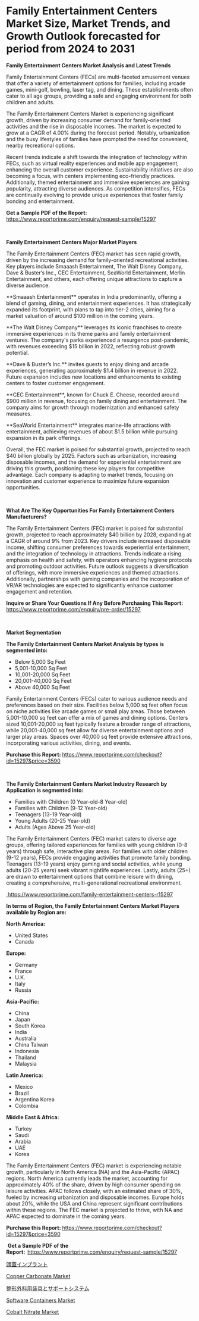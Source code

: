 <p><h1>Family Entertainment Centers Market Size, Market Trends, and Growth Outlook forecasted for period from 2024 to 2031</h1></p><p><strong>Family Entertainment Centers Market Analysis and Latest Trends</strong></p>
<p><p>Family Entertainment Centers (FECs) are multi-faceted amusement venues that offer a variety of entertainment options for families, including arcade games, mini-golf, bowling, laser tag, and dining. These establishments often cater to all age groups, providing a safe and engaging environment for both children and adults.</p><p>The Family Entertainment Centers Market is experiencing significant growth, driven by increasing consumer demand for family-oriented activities and the rise in disposable incomes. The market is expected to grow at a CAGR of 4.00% during the forecast period. Notably, urbanization and the busy lifestyles of families have prompted the need for convenient, nearby recreational options.</p><p>Recent trends indicate a shift towards the integration of technology within FECs, such as virtual reality experiences and mobile app engagement, enhancing the overall customer experience. Sustainability initiatives are also becoming a focus, with centers implementing eco-friendly practices. Additionally, themed entertainment and immersive experiences are gaining popularity, attracting diverse audiences. As competition intensifies, FECs are continually evolving to provide unique experiences that foster family bonding and entertainment.</p></p>
<p><strong>Get a Sample PDF of the Report:&nbsp;</strong> <a href="https://www.reportprime.com/enquiry/request-sample/15297">https://www.reportprime.com/enquiry/request-sample/15297</a></p>
<p>&nbsp;</p>
<p><strong>Family Entertainment Centers Major Market Players</strong></p>
<p><p>The Family Entertainment Centers (FEC) market has seen rapid growth, driven by the increasing demand for family-oriented recreational activities. Key players include Smaaash Entertainment, The Walt Disney Company, Dave & Buster’s Inc., CEC Entertainment, SeaWorld Entertainment, Merlin Entertainment, and others, each offering unique attractions to capture a diverse audience.</p><p>**Smaaash Entertainment** operates in India predominantly, offering a blend of gaming, dining, and entertainment experiences. It has strategically expanded its footprint, with plans to tap into tier-2 cities, aiming for a market valuation of around $100 million in the coming years. </p><p>**The Walt Disney Company** leverages its iconic franchises to create immersive experiences in its theme parks and family entertainment ventures. The company's parks experienced a resurgence post-pandemic, with revenues exceeding $15 billion in 2022, reflecting robust growth potential.</p><p>**Dave & Buster’s Inc.** invites guests to enjoy dining and arcade experiences, generating approximately $1.4 billion in revenue in 2022. Future expansion includes new locations and enhancements to existing centers to foster customer engagement.</p><p>**CEC Entertainment**, known for Chuck E. Cheese, recorded around $900 million in revenue, focusing on family dining and entertainment. The company aims for growth through modernization and enhanced safety measures.</p><p>**SeaWorld Entertainment** integrates marine-life attractions with entertainment, achieving revenues of about $1.5 billion while pursuing expansion in its park offerings.</p><p>Overall, the FEC market is poised for substantial growth, projected to reach $40 billion globally by 2025. Factors such as urbanization, increasing disposable incomes, and the demand for experiential entertainment are driving this growth, positioning these key players for competitive advantage. Each company is adapting to market trends, focusing on innovation and customer experience to maximize future expansion opportunities.</p></p>
<p>&nbsp;</p>
<p><strong>What Are The Key Opportunities For Family Entertainment Centers Manufacturers?</strong></p>
<p><p>The Family Entertainment Centers (FEC) market is poised for substantial growth, projected to reach approximately $40 billion by 2028, expanding at a CAGR of around 9% from 2023. Key drivers include increased disposable income, shifting consumer preferences towards experiential entertainment, and the integration of technology in attractions. Trends indicate a rising emphasis on health and safety, with operators enhancing hygiene protocols and promoting outdoor activities. Future outlook suggests a diversification of offerings, with more immersive experiences and themed attractions. Additionally, partnerships with gaming companies and the incorporation of VR/AR technologies are expected to significantly enhance customer engagement and retention.</p></p>
<p><strong>Inquire or Share Your Questions If Any Before Purchasing This Report:</strong> <a href="https://www.reportprime.com/enquiry/pre-order/15297">https://www.reportprime.com/enquiry/pre-order/15297</a></p>
<p>&nbsp;</p>
<p><strong>Market Segmentation</strong></p>
<p><strong>The Family Entertainment Centers Market Analysis by types is segmented into:</strong></p>
<p><ul><li>Below 5,000 Sq Feet</li><li>5,001-10,000 Sq Feet</li><li>10,001-20,000 Sq Feet</li><li>20,001-40,000 Sq Feet</li><li>Above 40,000 Sq Feet</li></ul></p>
<p><p>Family Entertainment Centers (FECs) cater to various audience needs and preferences based on their size. Facilities below 5,000 sq feet often focus on niche activities like arcade games or small play areas. Those between 5,001-10,000 sq feet can offer a mix of games and dining options. Centers sized 10,001-20,000 sq feet typically feature a broader range of attractions, while 20,001-40,000 sq feet allow for diverse entertainment options and larger play areas. Spaces over 40,000 sq feet provide extensive attractions, incorporating various activities, dining, and events.</p></p>
<p><strong>Purchase this Report:&nbsp;</strong><a href="https://www.reportprime.com/checkout?id=15297&price=3590">https://www.reportprime.com/checkout?id=15297&price=3590</a></p>
<p>&nbsp;</p>
<p><strong>The Family Entertainment Centers Market Industry Research by Application is segmented into:</strong></p>
<p><ul><li>Families with Children (0 Year-old-8 Year-old)</li><li>Families with Children (9-12 Year-old)</li><li>Teenagers (13-19 Year-old)</li><li>Young Adults (20-25 Year-old)</li><li>Adults (Ages Above 25 Year-old)</li></ul></p>
<p><p>The Family Entertainment Centers (FEC) market caters to diverse age groups, offering tailored experiences for families with young children (0-8 years) through safe, interactive play areas. For families with older children (9-12 years), FECs provide engaging activities that promote family bonding. Teenagers (13-19 years) enjoy gaming and social activities, while young adults (20-25 years) seek vibrant nightlife experiences. Lastly, adults (25+) are drawn to entertainment options that combine leisure with dining, creating a comprehensive, multi-generational recreational environment.</p></p>
<p><a href="https://www.reportprime.com/family-entertainment-centers-r15297">&nbsp;https://www.reportprime.com/family-entertainment-centers-r15297</a></p>
<p><strong>In terms of Region, the Family Entertainment Centers Market Players available by Region are:</strong></p>
<p>
    <p> <strong> North America: </strong>
        <ul>
            <li>United States</li>
            <li>Canada</li>
        </ul>
        </p> 
    <p> <strong> Europe: </strong>
        <ul>
            <li>Germany</li>
            <li>France</li>
            <li>U.K.</li>
            <li>Italy</li>
            <li>Russia</li>
        </ul>
        </p> 
    <p> <strong> Asia-Pacific: </strong>
        <ul>
            <li>China</li>
            <li>Japan</li>
            <li>South Korea</li>
            <li>India</li>
            <li>Australia</li>
            <li>China Taiwan</li>
            <li>Indonesia</li>
            <li>Thailand</li>
            <li>Malaysia</li>
        </ul>
        </p> 
    <p> <strong> Latin America: </strong>
        <ul>
            <li>Mexico</li>
            <li>Brazil</li>
            <li>Argentina Korea</li>
            <li>Colombia</li>
        </ul>
        </p> 
    <p> <strong> Middle East & Africa: </strong>
        <ul>
            <li>Turkey</li>
            <li>Saudi</li>
            <li>Arabia</li>
            <li>UAE</li>
            <li>Korea</li>
        </ul>
    </p>
    </p>
<p><p>The Family Entertainment Centers (FEC) market is experiencing notable growth, particularly in North America (NA) and the Asia-Pacific (APAC) regions. North America currently leads the market, accounting for approximately 40% of the share, driven by high consumer spending on leisure activities. APAC follows closely, with an estimated share of 30%, fueled by increasing urbanization and disposable incomes. Europe holds about 20%, while the USA and China represent significant contributions within these regions. The FEC market is projected to thrive, with NA and APAC expected to dominate in the coming years.</p></p>
<p><strong>Purchase this Report: </strong><a href="https://www.reportprime.com/checkout?id=15297&price=3590">https://www.reportprime.com/checkout?id=15297&price=3590</a></p>
<p>&nbsp;<strong>Get a Sample PDF of the Report:&nbsp;&nbsp;</strong><a href="https://www.reportprime.com/enquiry/request-sample/15297">https://www.reportprime.com/enquiry/request-sample/15297</a></p>
<p><strong></strong></p>
<p><p><a href="https://medium.com/@kw8enloe/%E9%A0%AD%E8%93%8B%E3%82%A4%E3%83%B3%E3%83%97%E3%83%A9%E3%83%B3%E3%83%88%E5%B8%82%E5%A0%B4%E3%81%AE%E8%AA%BF%E6%9F%BB%E3%81%A8%E6%A5%AD%E7%95%8C%E3%81%AE%E9%80%B2%E5%8C%96-%E3%81%8A%E3%82%88%E3%81%B32031%E5%B9%B4%E3%81%BE%E3%81%A7%E3%81%AE%E4%BA%88%E6%B8%AC-14e1c33983fe">頭蓋インプラント</a></p><p><a href="https://medium.com/@brayannolanii/the-copper-carbonate-market-prioritizes-cost-control-and-efficiency-enhancement-06916447798c">Copper Carbonate Market</a></p><p><a href="https://medium.com/@kw8enloe/%E6%95%B4%E5%BD%A2%E5%A4%96%E7%A7%91%E7%94%A8%E3%83%96%E3%83%AC%E3%83%BC%E3%82%B9%E3%81%8A%E3%82%88%E3%81%B3%E3%82%B5%E3%83%9D%E3%83%BC%E3%83%88%E3%82%B7%E3%82%B9%E3%83%86%E3%83%A0%E6%A5%AD%E7%95%8C%E3%81%AE%E6%B4%9E%E5%AF%9F-%E5%B8%82%E5%A0%B4%E3%81%AE%E8%B2%A1%E5%8B%99%E7%8A%B6%E6%B3%81-%E5%B8%82%E5%A0%B4%E8%A6%8F%E6%A8%A1-2031%E5%B9%B4%E3%81%BE%E3%81%A7%E3%81%AE%E5%8F%8E%E7%9B%8A%E5%88%86%E6%9E%90-296a3c034e7e">整形外科用装具とサポートシステム</a></p><p><a href="https://github.com/ChiragRP21/Market-Research-Report-List-6/blob/main/software-containers-market.md">Software Containers Market</a></p><p><a href="https://medium.com/@brayannolanii/global-cobalt-nitrate-market-opportunities-and-market-challenges-2024-2031-22add8d32406">Cobalt Nitrate Market</a></p></p>